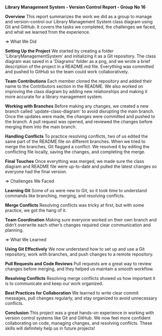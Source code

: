 **Library Management System - Version Control Report - Group No 16**

**Overview**
This report summarizes the work we did as a group to manage and version-control our Library Management System class diagram using Git and GitHub. 
It covers the tasks we completed, the challenges we faced, and what we learned from the experience.

=> What We Did

**Setting Up the Project**
We started by creating a folder 'LibraryManagementSystem' and initializing it as a Git repository.
The class diagram was saved in a 'Diagrams' folder as a png, and we wrote a brief description of the project in a README.md file.
Everything was committed and pushed to GitHub so the team could work collaboratively.

**Team Contributions**
Each member cloned the repository and added their name to the Contributors section in the README.
We also worked on improving the class diagram by adding new relationships and making it more accurate for a library management system.

**Working with Branches**
Before making any changes, we created a new branch called 'update-class-diagram' to avoid disrupting the main branch.
Once the updates were made, the changes were committed and pushed to the branch.
A pull request was opened, and reviewed the changes before merging them into the main branch.

**Handling Conflicts**
To practice resolving conflicts, two of us edited the same part of the README file on different branches.
When we tried to merge the branches, Git flagged a conflict. We resolved it by editing the conflicting file locally, saving the changes, and completing the merge.

**Final Touches**
Once everything was merged, we made sure the class diagram and README file were up-to-date and pulled the latest changes so everyone had the final version.

=> Challenges We Faced

**Learning Git**
Some of us were new to Git, so it took time to understand commands like branching, merging, and resolving conflicts.

**Merge Conflicts**
Resolving conflicts was tricky at first, but with some practice, we got the hang of it.

**Team Coordination**
Making sure everyone worked on their own branch and didn’t overwrite each other’s changes required clear communication and planning.

=> What We Learned

**Using Git Effectively**
We now understand how to set up and use a Git repository, work with branches, and push changes to a remote repository.

**Pull Requests and Code Reviews**
Pull requests are a great way to review changes before merging, and they helped us maintain a smooth workflow.

**Resolving Conflicts**
Resolving merge conflicts showed us how important it is to communicate and keep our work organized.

**Best Practices for Collaboration**
We learned to write clear commit messages, pull changes regularly, and stay organized to avoid unnecessary conflicts.


**Conclusion**
This project was a great hands-on experience in working with version control systems like Git and GitHub. 
We now feel more confident collaborating on code, managing changes, and resolving conflicts. These skills will definitely help us in future projects!

